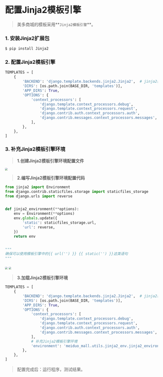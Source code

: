 # 配置Jinja2模板引擎

> 美多商城的模板采用**`Jinja2模板引擎`**。

### 1. 安装Jinja2扩展包

```bash
$ pip install Jinja2
```

### 2. 配置Jinja2模板引擎

```python
TEMPLATES = [
    {
        'BACKEND': 'django.template.backends.jinja2.Jinja2',  # jinja2模板引擎
        'DIRS': [os.path.join(BASE_DIR, 'templates')],
        'APP_DIRS': True,
        'OPTIONS': {
            'context_processors': [
                'django.template.context_processors.debug',
                'django.template.context_processors.request',
                'django.contrib.auth.context_processors.auth',
                'django.contrib.messages.context_processors.messages',
            ],
        },
    },
]
```

### 3. 补充Jinja2模板引擎环境

> **1.创建Jinja2模板引擎环境配置文件**

<img src="/project-preparation/images/22补充Jinja2模板引擎环境.png" style="zoom:50%">

> **2.编写Jinja2模板引擎环境配置代码**

```python
from jinja2 import Environment
from django.contrib.staticfiles.storage import staticfiles_storage
from django.urls import reverse


def jinja2_environment(**options):
    env = Environment(**options)
    env.globals.update({
        'static': staticfiles_storage.url,
        'url': reverse,
    })
    return env


"""
确保可以使用模板引擎中的{{ url('') }} {{ static('') }}这类语句 
"""
```

<img src="/project-preparation/images/30jinja2static语法.png" style="zoom:50%">

<img src="/project-preparation/images/31jinja2url语法.png" style="zoom:50%">

> **3.加载Jinja2模板引擎环境**

```python
TEMPLATES = [
    {
        'BACKEND': 'django.template.backends.jinja2.Jinja2',  # jinja2模板引擎
        'DIRS': [os.path.join(BASE_DIR, 'templates')],
        'APP_DIRS': True,
        'OPTIONS': {
            'context_processors': [
                'django.template.context_processors.debug',
                'django.template.context_processors.request',
                'django.contrib.auth.context_processors.auth',
                'django.contrib.messages.context_processors.messages',
            ],
            # 补充Jinja2模板引擎环境
            'environment': 'meiduo_mall.utils.jinja2_env.jinja2_environment', 
        },
    },
]
```

> 配置完成后：运行程序，测试结果。

